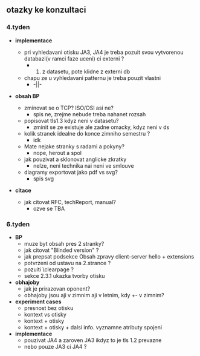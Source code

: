 ## otazky ke konzultaci
### 4.tyden
 - __implementace__
    - pri vyhledavani otisku JA3, JA4 je treba pozuit svou vytvorenou databazi(v ramci faze uceni) ci externi ?
      - 1. z datasetu, pote klidne z externi db
    - chapu ze u vyhledavani patternu je treba pouzit vlastni
      - -||-

 - __obsah BP__
    - zminovat se o TCP? ISO/OSI asi ne?
      - spis ne, zrejme nebude treba nahanet rozsah
    - popisovat tls1.3 kdyz neni v datasetu?
      - zminit se ze existuje ale zadne omacky, kdyz neni v ds
    - kolik stranek idealne do konce zimniho semestru ?
      - idk
    - Mate nejake stranky s radami a pokyny?
      - nope, herout a spol
    - jak pouzivat a sklonovat anglicke zkratky
      - nelze, neni technika nai neni ve smlouve
    - diagramy exportovat jako pdf vs svg?
      - spis svg

 - __citace__
   - jak citovat RFC, techReport, manual?
      - ozve se TBA
### 6.tyden
 - __BP__
    - muze byt obsah pres 2 stranky?
    - jak citovat "Blinded version" ?
    - jak prepsat podsekce Obsah zpravy client-server hello + extensions
    - potvrzeni od ustavu na 2.strance ?
    - pozuiti \clearpage ?
    - sekce 2.3.1 ukazka tvorby otisku
 - __obhajoby__
    - jak je prirazovan oponent?
    - obhajoby jsou aji v zimnim aji v letnim, kdy +- v zimnim?
 - __experiment cases__
    - presnost bez otisku
    - kontext vs otisky
    - kontext + otisky
    - kontext + otisky + dalsi info. vyznamne atributy spojeni 
 - __implementace__
    - pouzivat JA4 a zaroven JA3 ikdyz to je tls 1.2 prevazne
    - nebo pouze JA3 ci JA4 ?